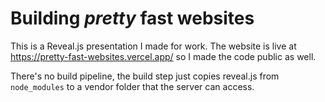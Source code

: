 # Building _pretty_ fast websites

This is a Reveal.js presentation I made for work. The website is live
at https://pretty-fast-websites.vercel.app/ so I made the code public
as well.

There's no build pipeline, the build step just copies reveal.js from 
`node_modules` to a vendor folder that the server can access.

